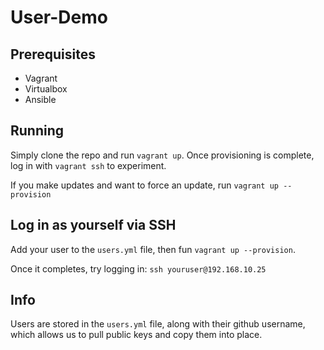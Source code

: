 # User-Demo

## Prerequisites
* Vagrant
* Virtualbox
* Ansible

## Running
Simply clone the repo and run `vagrant up`.  Once provisioning is complete, log in with `vagrant ssh` to experiment.

If you make updates and want to force an update, run `vagrant up --provision`

## Log in as yourself via SSH
Add your user to the `users.yml` file, then fun `vagrant up --provision`.

Once it completes, try logging in: `ssh youruser@192.168.10.25`

## Info
Users are stored in the `users.yml` file, along with their github username, which allows us to pull public keys and copy them into place.
